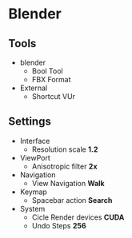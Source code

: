 # Blender

## Tools
- blender
    - Bool Tool
    - FBX Format
- External
    - Shortcut VUr
## Settings
- Interface
    - Resolution scale **1.2**
- ViewPort
    - Anisotropic filter **2x**
- Navigation
    - View Navigation **Walk**
- Keymap
    - Spacebar action **Search**
- System
    - Cicle Render devices **CUDA**
    - Undo Steps **256**
